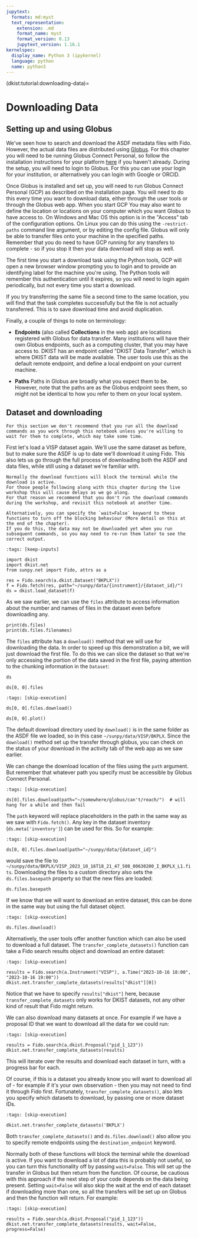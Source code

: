 ```yaml
---
jupytext:
  formats: md:myst
  text_representation:
    extension: .md
    format_name: myst
    format_version: 0.13
    jupytext_version: 1.16.1
kernelspec:
  display_name: Python 3 (ipykernel)
  language: python
  name: python3
---
```


(dkist:tutorial:downloading-data)=
# Downloading Data

## Setting up and using Globus

We've seen how to search and download the ASDF metadata files with Fido.
However, the actual data files are distributed using [Globus](https://www.globus.org/data-transfer).
For this chapter you will need to be running Globus Connect Personal, so follow the installation instructions for your platform [here](https://www.globus.org/globus-connect-personal) if you haven't already.
During the setup, you will need to login to Globus.
For this you can use your login for your institution, or alternatively you can login with Google or ORCID.

Once Globus is installed and set up, you will need to run Globus Connect Personal (GCP) as described on the installation page.
You will need to do this every time you want to download data, either through the user tools or through the Globus web app.
When you start GCP You may also want to define the location or locations on your computer which you want Globus to have access to.
On Windows and Mac OS this option is in the "Access" tab of the configuration options.
On Linux you can do this using the `-restrict-paths` command line argument, or by editing the config file.
Globus will only be able to transfer files onto your machine in the specified paths.
Remember that you do need to have GCP running for any transfers to complete - so if you stop it then your data download will stop as well.

The first time you start a download task using the Python tools, GCP will open a new browser window prompting you to login and to provide an identifying label for the machine you're using.
The Python tools will remember this authentication until it expires, so you will need to login again periodically, but not every time you start a download.

If you try transferring the same file a second time to the same location, you will find that the task completes successfully but the file is not actually transferred.
This is to save download time and avoid duplication.

Finally, a couple of things to note on terminology:

- **Endpoints** (also called **Collections** in the web app) are locations registered with Globus for data transfer.
Many institutions will have their own Globus endpoints, such as a computing cluster, that you may have access to.
DKIST has an endpoint called "DKIST Data Transfer", which is where DKIST data will be made available.
The user tools use this as the default remote endpoint, and define a local endpoint on your current machine.

- **Paths** Paths in Globus are broadly what you expect them to be.
However, note that the paths are as the Globus endpoint sees them, so might not be identical to how you refer to them on your local system.

## Dataset and downloading

```{note}
For this section we don't recommend that you run all the download commands as you work through this notebook unless you're willing to wait for them to complete, which may take some time.
```

First let's load a VISP dataset again.
We'll use the same dataset as before, but to make sure the ASDF is up to date we'll download it using Fido.
This also lets us go through the full process of downloading both the ASDF and data files, while still using a dataset we're familiar with.

```{note}
Normally the download functions will block the terminal while the download is active.
For those people following along with this chapter during the live workshop this will cause delays as we go along.
For that reason we recommend that you don't run the download commands during the workshop, and revisit this notebook at another time.

Alternatively, you can specify the `wait=False` keyword to these functions to turn off the blocking behaviour (More detail on this at the end of the chapter).
If you do this, the data may not be downloaded yet when you run subsequent commands, so you may need to re-run them later to see the correct output.
```

```{code-cell} ipython3
:tags: [keep-inputs]

import dkist
import dkist.net
from sunpy.net import Fido, attrs as a

res = Fido.search(a.dkist.Dataset("BKPLX"))
f = Fido.fetch(res, path="~/sunpy/data/{instrument}/{dataset_id}/")
ds = dkist.load_dataset(f)
```

As we saw earlier, we can use the `files` attribute to access information about the number and names of files in the dataset even before downloading any.

```{code-cell} ipython3
print(ds.files)
print(ds.files.filenames)
```

The `files` attribute has a `download()` method that we will use for downloading the data.
In order to speed up this demonstration a bit, we will just download the first file.
To do this we can slice the dataset so that we're only accessing the portion of the data saved in the first file, paying attention to the chunking information in the `Dataset`:

```{code-cell} ipython3
ds
```

```{code-cell} ipython3
ds[0, 0].files
```

```{code-cell} ipython3
:tags: [skip-execution]

ds[0, 0].files.download()
```

```{code-cell} ipython3
ds[0, 0].plot()
```

The default download directory used by `download()` is in the same folder as the ASDF file we loaded, so in this case `~/sunpy/data/VISP/BKPLX`.
Since the `download()` method set up the transfer through globus, you can check on the status of your download in the activity tab of the web app as we saw earlier.

We can change the download location of the files using the `path` argument.
But remember that whatever path you specify must be accessible by Globus Connect Personal.

```{code-cell} ipython3
:tags: [skip-execution]

ds[0].files.download(path="~/somewhere/globus/can't/reach/")  # will hang for a while and then fail
```

The `path` keyword will replace placeholders in the path in the same way as we saw with `Fido.fetch()`.
Any key in the dataset inventory (`ds.meta['inventory']`) can be used for this.
So for example:

```{code-cell} ipython3
:tags: [skip-execution]

ds[0, 0].files.download(path="~/sunpy/data/{dataset_id}")
```

would save the file to `~/sunpy/data/BKPLX/VISP_2023_10_16T18_21_47_508_00630200_I_BKPLX_L1.fits`.
Downloading the files to a custom directory also sets the ``ds.files.basepath`` property so that the new files are loaded:

```{code-cell} ipython3
ds.files.basepath
```

If we know that we will want to download an entire dataset, this can be done in the same way but using the full dataset object.

```{code-cell} ipython3
:tags: [skip-execution]

ds.files.download()
```

Alternatively, the user tools offer another function which can also be used to download a full dataset.
The `transfer_complete_datasets()` function can take a Fido search results object and download an entire dataset:

```{code-cell} ipython3
:tags: [skip-execution]

results = Fido.search(a.Instrument("VISP"), a.Time("2023-10-16 18:00", "2023-10-16 19:00"))
dkist.net.transfer_complete_datasets(results["dkist"][0])
```

Notice that we have to specify `results["dkist"]` here, because `transfer_complete_datasets` only works for DKIST datasets, not any other kind of result that Fido might return.

We can also download many datasets at once.
For example if we have a proposal ID that we want to download all the data for we could run:

```{code-cell} ipython3
:tags: [skip-execution]

results = Fido.search(a.dkist.Proposal("pid_1_123"))
dkist.net.transfer_complete_datasets(results)
```

This will iterate over the results and download each dataset in turn, with a progress bar for each.

Of course, if this is a dataset you already know you will want to download all of - for example if it's your own observation - then you may not need to find it through Fido first.
Fortunately, `transfer_complete_datasets()`, also lets you specify which datasets to download, by passing one or more dataset IDs.

```{code-cell} ipython3
:tags: [skip-execution]

dkist.net.transfer_complete_datasets('BKPLX')
```

Both `transfer_complete_datasets()` and `ds.files.download()` also allow you to specify remote endpoints using the `destination_endpoint` keyword.

Normally both of these functions will block the terminal while the download is active.
If you want to download a lot of data this is probably not useful, so you can turn this functionality off by passing `wait=False`.
This will set up the transfer in Globus but then return from the function.
Of course, be cautious with this approach if the next step of your code depends on the data being present.
Setting `wait=False` will also skip the wait at the end of each dataset if downloading more than one, so all the transfers will be set up on Globus and then the function will return.
For example:

```{code-cell} ipython3
:tags: [skip-execution]

results = Fido.search(a.dkist.Proposal("pid_1_123"))
dkist.net.transfer_complete_datasets(results, wait=False, progress=False)
```

